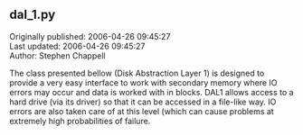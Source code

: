 ## dal_1.py  
Originally published: 2006-04-26 09:45:27  
Last updated: 2006-04-26 09:45:27  
Author: Stephen Chappell  
  
The class presented bellow (Disk Abstraction
Layer 1) is designed to provide a very easy
interface to work with secondary memory
where IO errors may occur and data is
worked with in blocks. DAL1 allows access
to a hard drive (via its driver) so that
it can be accessed in a file-like way.
IO errors are also taken care of at this
level (which can cause problems at extremely
high probabilities of failure.